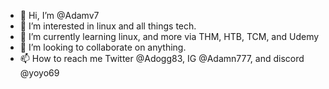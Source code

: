 - 👋 Hi, I’m @Adamv7
- 👀 I’m interested in linux and all things tech.
- 🌱 I’m currently learning linux, and more via THM, HTB, TCM, and Udemy
- 💞️ I’m looking to collaborate on anything.
- 📫 How to reach me Twitter @Adogg83, IG @Adamn777, and discord @yoyo69

<!---
Adamv7/Adamv7 is a ✨ special ✨ repository because its `README.md` (this file) appears on your GitHub profile.
You can click the Preview link to take a look at your changes.
--->

